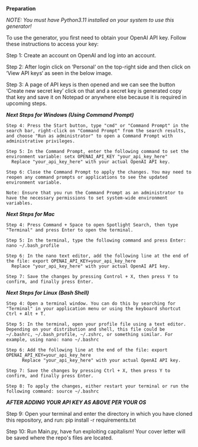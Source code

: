****Preparation****

_NOTE: You must have Python3.11 installed on your system to use this generator!_

To use the generator, you first need to obtain your OpenAI API key. Follow these instructions to access your key:

  Step 1: Create an account on OpenAI and log into an account.
  
  Step 2: After login click on ‘Personal‘ on the top-right side and then click on ‘View API keys‘ as seen in the below image.
  
  Step 3: A page of API keys is then opened and we can see the button ‘Create new secret key’ click on that and a secret key is generated copy that key and save it on Notepad or anywhere else because it is required in upcoming steps.
  
  **_Next Steps for Windows (Using Command Prompt)_**
  
    Step 4: Press the Start button, type "cmd" or "Command Prompt" in the search bar, right-click on "Command Prompt" from the search results, and choose "Run as administrator" to open a Command Prompt with administrative privileges.
  
    Step 5: In the Command Prompt, enter the following command to set the environment variable: setx OPENAI_API_KEY "your_api_key_here"
      Replace "your_api_key_here" with your actual OpenAI API key.

    Step 6: Close the Command Prompt to apply the changes. You may need to reopen any command prompts or applications to see the updated environment variable.

    Note: Ensure that you run the Command Prompt as an administrator to have the necessary permissions to set system-wide environment variables.
  
  **_Next Steps for Mac_**

    Step 4: Press Command + Space to open Spotlight Search, then type "Terminal" and press Enter to open the terminal.
  
    Step 5: In the terminal, type the following command and press Enter: nano ~/.bash_profile
  
    Step 6: In the nano text editor, add the following line at the end of the file: export OPENAI_API_KEY=your_api_key_here
      Replace "your_api_key_here" with your actual OpenAI API key.
  
    Step 7: Save the changes by pressing Control + X, then press Y to confirm, and finally press Enter.

  **_Next Steps for Linux (Bash Shell)_**
  
    Step 4: Open a terminal window. You can do this by searching for "Terminal" in your application menu or using the keyboard shortcut Ctrl + Alt + T.
  
    Step 5: In the terminal, open your profile file using a text editor. Depending on your distribution and shell, this file could be ~/.bashrc, ~/.bash_profile, ~/.zshrc, or something similar. For example, using nano: nano ~/.bashrc
  
    Step 6: Add the following line at the end of the file: export OPENAI_API_KEY=your_api_key_here
          Replace "your_api_key_here" with your actual OpenAI API key.
  
    Step 7: Save the changes by pressing Ctrl + X, then press Y to confirm, and finally press Enter.
  
    Step 8: To apply the changes, either restart your terminal or run the following command: source ~/.bashrc

  **_AFTER ADDING YOUR API KEY AS ABOVE PER YOUR OS_**

  Step 9: Open your terminal and enter the directory in which you have cloned this repository, and run: pip install -r requirements.txt

  Step 10: Run Main.py, have fun exploiting capitalism! Your cover letter will be saved where the repo's files are located.
